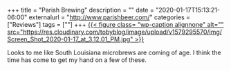 +++
title = "Parish Brewing"
description = ""
date = "2020-01-17T15:13:21-06:00"
externalurl = "http://www.parishbeer.com/"
categories = ["Reviews"]
tags = [""]
+++
[{{< figure class= "wp-caption alignnone" alt="" src="https://res.cloudinary.com/tobyblog/image/upload/v1579295570/img/Screen_Shot_2020-01-17_at_3.12.01_PM.jpg" >}}](http://www.parishbeer.com/parish-beer)

Looks to me like South Louisiana microbrews are coming of age. I think the time has come to get my hand on a few of these.
